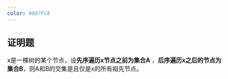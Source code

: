 ```yaml
---
color: #007FC8
---
```




## 证明题

x是一棵树的某个节点，设**先序遍历x节点之前为集合A** ，**后序遍历x之后的节点为集合B**，则A和B的交集是且仅是x的所有祖先节点。

